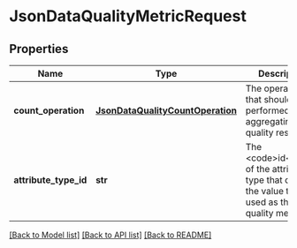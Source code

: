 # JsonDataQualityMetricRequest

## Properties
Name | Type | Description | Notes
------------ | ------------- | ------------- | -------------
**count_operation** | [**JsonDataQualityCountOperation**](JsonDataQualityCountOperation.md) | The operation that should be performed when aggregating the quality results | [optional] 
**attribute_type_id** | **str** | The &lt;code&gt;id&lt;/code&gt; of the attribute type that defines the value that is used as the data quality metric | [optional] 

[[Back to Model list]](../README.md#documentation-for-models) [[Back to API list]](../README.md#documentation-for-api-endpoints) [[Back to README]](../README.md)


